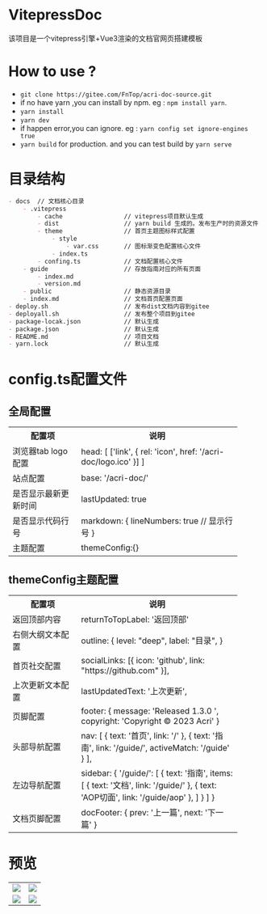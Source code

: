 # VitepressDoc
该项目是一个vitepress引擎+Vue3渲染的文档官网页搭建模板

# How to use ?

- `git clone https://gitee.com/FnTop/acri-doc-source.git`
- if no have yarn ,you can install by npm. eg : `npm install yarn`.
- `yarn install`
- `yarn dev`
- if happen error,you can ignore. eg :  `yarn config set ignore-engines true`
- `yarn build` for production. and you can test build by `yarn serve`


# 目录结构

```markdown
- docs  // 文档核心目录
    - .vitepress
        - cache                 // vitepress项目默认生成
        - dist                  // yarn build 生成的。发布生产时的资源文件
        - theme                 // 首页主题图标样式配置
            - style
                - var.css       // 图标渐变色配置核心文件
            - index.ts
        - confing.ts            // 文档配置核心文件
    - guide                     // 存放指南对应的所有页面
        - index.md
        - version.md
    - public                    // 静态资源目录
    - index.md                  // 文档首页配置页面
- deploy.sh                     // 发布dist文档内容到gitee
- deployall.sh                  // 发布整个项目到gitee
- package-locak.json            // 默认生成
- package.json                  // 默认生成
- README.md                     // 项目文档
- yarn.lock                     // 默认生成
```




# config.ts配置文件
## 全局配置
<table style="width:90%">
    <tr><th width="30%">配置项</th><th>说明</th></tr>
    <tr><td>浏览器tab logo配置</td>
        <td>
            head: [
                ['link', { rel: 'icon', href: '/acri-doc/logo.ico' }]
            ]
        </td>
    </tr>
    <tr><td>站点配置</td>
        <td>
            base: '/acri-doc/'
        </td>
    </tr>
    <tr><td>是否显示最新更新时间</td>
        <td>
            lastUpdated: true
        </td>
    </tr>
    <tr><td>是否显示代码行号</td>
        <td>
            markdown: {
                lineNumbers: true // 显示行号
            }
        </td>
    </tr>
    <tr><td>主题配置</td>
        <td>
             themeConfig:{}
        </td>
    </tr>
</table>

## themeConfig主题配置

<table style="width:90%">
    <tr><th width="30%">配置项</th><th>说明</th></tr>
    <tr><td>返回顶部内容</td>
        <td>
            returnToTopLabel: '返回顶部'
        </td>
    </tr>
    <tr><td>右侧大纲文本配置</td>
        <td>
           outline: {
            level: "deep",
            label: "目录", 
            }
        </td>
    </tr>
    <tr><td>首页社交配置</td>
        <td>
            socialLinks: [{ icon: 'github', link: "https://github.com" }],
        </td>
    </tr>
    <tr><td>上次更新文本配置</td>
        <td>
            lastUpdatedText: '上次更新',
        </td>
    </tr>
    <tr><td>页脚配置</td>
        <td>
             footer: {
                message: 'Released 1.3.0 ',
                copyright: 'Copyright © 2023 Acri'
             }
        </td>
    </tr>
    <tr><td>头部导航配置</td>
        <td>
             nav: [
                { text: '首页', link: '/' },
                { text: '指南', link: '/guide/', activeMatch: '/guide' }
            ],
        </td>
    </tr>
    <tr><td>左边导航配置</td>
        <td>
             sidebar: {
                '/guide/': [
                    {
                    text: '指南',
                    items: [
                        { text: '文档', link: '/guide/' },
                        { text: 'AOP切面', link: '/guide/aop' },
                    ]
                    }
                ]
             }
        </td>
    </tr>
    <tr><td>文档页脚配置</td>
        <td>
            docFooter: { prev: '上一篇', next: '下一篇' }
        </td>
    </tr>
</table>

# 预览

<table>
    <tr>
        <td>
            <img src="https://gitee.com/FnTop/acri-doc-source/raw/master/image.png" >
        </td>
        <td>
            <img src="https://gitee.com/FnTop/acri-doc-source/raw/master/image1.png" >
        </td>
    </tr>
    <tr>
        <td>
            <img src="https://gitee.com/FnTop/acri-doc-source/raw/master/image2.png" >
        </td>
        <td>
            <img src="https://gitee.com/FnTop/acri-doc-source/raw/master/image3.png" >
        </td>
    </tr>
</table>
